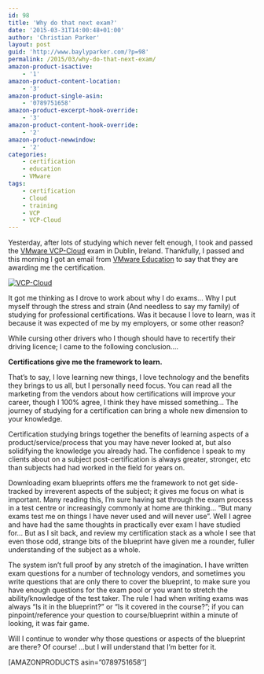 ```yaml
---
id: 98
title: 'Why do that next exam?'
date: '2015-03-31T14:00:48+01:00'
author: 'Christian Parker'
layout: post
guid: 'http://www.baylyparker.com/?p=98'
permalink: /2015/03/why-do-that-next-exam/
amazon-product-isactive:
    - '1'
amazon-product-content-location:
    - '3'
amazon-product-single-asin:
    - '0789751658'
amazon-product-excerpt-hook-override:
    - '3'
amazon-product-content-hook-override:
    - '2'
amazon-product-newwindow:
    - '2'
categories:
    - certification
    - education
    - VMware
tags:
    - certification
    - Cloud
    - training
    - VCP
    - VCP-Cloud
---
```


Yesterday, after lots of studying which never felt enough, I took and passed the [VMware VCP-Cloud](https://mylearn.vmware.com/mgrReg/plan.cfm?plan=32558&ui=www_cert&src=vmw_so_vex_cpark_1033 "VCP-Cloud") exam in Dublin, Ireland. Thankfully, I passed and this morning I got an email from [VMware Education](https://mylearn.vmware.com/portals/certification/ "VMware Education") to say that they are awarding me the certification.

[![VCP-Cloud](https://i0.wp.com/www.baylyparker.com/wp-content/uploads/2015/03/VCP-Cloud.png?resize=160%2C129)](https://i0.wp.com/www.baylyparker.com/wp-content/uploads/2015/03/VCP-Cloud.png)

It got me thinking as I drove to work about why I do exams… Why I put myself through the stress and strain (And needless to say my family) of studying for professional certifications. Was it because I love to learn, was it because it was expected of me by my employers, or some other reason?

While cursing other drivers who I though should have to recertify their driving licence; I came to the following conclusion….

**Certifications give me the framework to learn.**

That’s to say, I love learning new things, I love technology and the benefits they brings to us all, but I personally need focus. You can read all the marketing from the vendors about how certifications will improve your career, though I 100% agree, I think they have missed something… The journey of studying for a certification can bring a whole new dimension to your knowledge.

Certification studying brings together the benefits of learning aspects of a product/service/process that you may have never looked at, but also solidifying the knowledge you already had. The confidence I speak to my clients about on a subject post-certification is always greater, stronger, etc than subjects had had worked in the field for years on.

Downloading exam blueprints offers me the framework to not get side-tracked by irreverent aspects of the subject; it gives me focus on what is important. Many reading this, I’m sure having sat through the exam process in a test centre or increasingly commonly at home are thinking… “But many exams test me on things I have never used and will never use”. Well I agree and have had the same thoughts in practically ever exam I have studied for… But as I sit back, and review my certification stack as a whole I see that even those odd, strange bits of the blueprint have given me a rounder, fuller understanding of the subject as a whole.

The system isn’t full proof by any stretch of the imagination. I have written exam questions for a number of technology vendors, and sometimes you write questions that are only there to cover the blueprint, to make sure you have enough questions for the exam pool or you want to stretch the ability/knowledge of the test taker. The rule I had when writing exams was always “Is it in the blueprint?” or “Is it covered in the course?”; if you can pinpoint/reference your question to course/blueprint within a minute of looking, it was fair game.

Will I continue to wonder why those questions or aspects of the blueprint are there? Of course! …but I will understand that I’m better for it.

\[AMAZONPRODUCTS asin=”0789751658″\]
